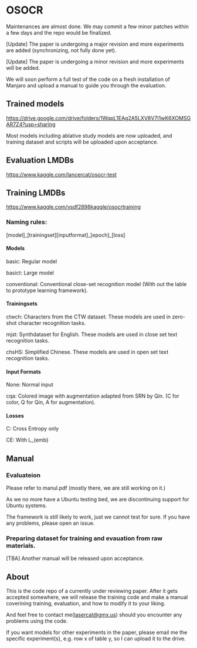 # OSOCR

Maintenances are almost done. We may commit a few minor patches within a few days and the repo would be finalized.  

[Update]
The paper is undergoing a major revision and more experiments are added (synchronizing, not fully done yet).

[Update]
The paper is undergoing a minor revision and more experiments will be added.

We will soon perform a full test of the code on a fresh installation of Manjaro and upload a manual to guide you through the evaluation.


## Trained models
https://drive.google.com/drive/folders/1WqpL1EAg2A5LXV8V7I1wK6XOMSGAR7Z4?usp=sharing

Most models including ablative study models are now uploaded, and 
training dataset and scripts will be uploaded upon acceptance.


## Evaluation LMDBs
https://www.kaggle.com/lancercat/osocr-test

## Training LMDBs
https://www.kaggle.com/vsdf2898kaggle/osocrtraining


### Naming rules:
\[model\]\_\[trainingset\]\[inputformat\]\_\[epoch\]\_\[loss\]

#### Models
basic: Regular model

basict: Large model

conventional: Conventional close-set recognition model (With out the lable to prototype learning framework).

#### Trainingsets
ctwch: Characters from the CTW dataset. These models are used in zero-shot character recognition tasks. 

mjst: Synthdataset for English.   These models are used in close set text recognition tasks. 

chsHS: Simplified Chinese. These models are used in open set text recognition tasks. 

#### Input Formats
None: Normal input

cqa: Colored image with augmentation adapted from SRN by Qin. (C for color, Q for Qin, A for augmentation).

#### Losses
C: Cross Entropy only

CE: With L_{emb}


## Manual
### Evaluateion
Please refer to manul.pdf (mostly there, we are still working on it.)

As we no more have a Ubuntu testing bed, we are discontinuing support for Ubuntu systems. 

The framework is still likely to work, just we cannot test for sure.
If you have any problems, please open an issue.


### Preparing dataset for training and evauation from raw materials.
[TBA] Another manual will be released upon acceptance.


## About
This is the code repo of a currently under reviewing paper. 
After it gets accepted somewhere, we will release the training code and make a manual coverining training, evaluation, and how to modify it to your liking.

And feel free to contact me(lasercat@gmx.us) should you encounter any problems using the code.

If you want models for other experiments in the paper, please email me the specific experiment(s), e.g. row x of table y, so I can upload it to the drive. 


